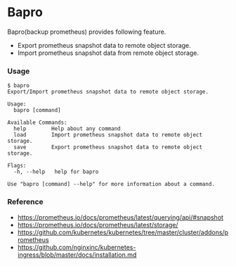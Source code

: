 # Bapro

Bapro(backup prometheus) provides following feature.
- Export prometheus snapshot data to remote object storage.
- Import prometheus snapshot data from remote object storage.

### Usage

```
$ bapro
Export/Import prometheus snapshot data to remote object storage.

Usage:
  bapro [command]

Available Commands:
  help        Help about any command
  load        Import prometheus snapshot data to remote object storage.
  save        Export prometheus snapshot data to remote object storage.

Flags:
  -h, --help   help for bapro

Use "bapro [command] --help" for more information about a command.
```

### Reference

- https://prometheus.io/docs/prometheus/latest/querying/api/#snapshot
- https://prometheus.io/docs/prometheus/latest/storage/
- https://github.com/kubernetes/kubernetes/tree/master/cluster/addons/prometheus
- https://github.com/nginxinc/kubernetes-ingress/blob/master/docs/installation.md